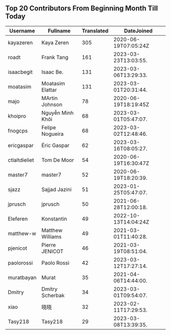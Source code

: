 ## Top 20 Contributors From Beginning Month Till Today ##
|Username|Fullname|Translated|DateJoined|
|--------|--------|----------|----------|
|kayazeren|Kaya Zeren|305|2020-06-19T07:05:24Z|
|roadt|Frank Tang|161|2023-03-23T13:03:55.|
|isaacbegit|Isaac Be.|131|2023-03-06T13:29:33.|
|moatasim|Moatasim Elattar|131|2023-03-01T20:31:44.|
|majo|MArtin Johnson|78|2020-06-19T18:19:45Z|
|khoipro|Nguyễn Minh Khôi|68|2023-03-01T05:47:07.|
|fnogcps|Felipe Nogueira|68|2023-03-02T12:48:46.|
|ericgaspar|Éric Gaspar|62|2023-03-16T08:05:27.|
|ctlaltdieliet|Tom De Moor|54|2020-06-19T16:30:47Z|
|master7|master7|52|2020-06-19T18:20:39.|
|sjazz|Sajjad Jazini|51|2023-01-25T05:47:07.|
|jprusch|jprusch|50|2021-06-28T12:00:18.|
|Eleferen|Konstantin|49|2022-10-13T14:04:24Z|
|matthew-w|Matthew Williams|49|2021-03-01T11:40:28.|
|pjenicot|Pierre JENICOT|46|2021-03-19T08:51:04.|
|paolorossi|Paolo Rossi|42|2023-03-12T17:27:14.|
|muratbayan|Murat|35|2021-04-06T14:44:00.|
|Dmitry|Dmitry Scherbak|34|2023-03-01T09:54:07.|
|xiao|晓晓|32|2023-02-11T17:29:53.|
|Tasy218|Tasy218|29|2023-03-08T13:39:35.|
